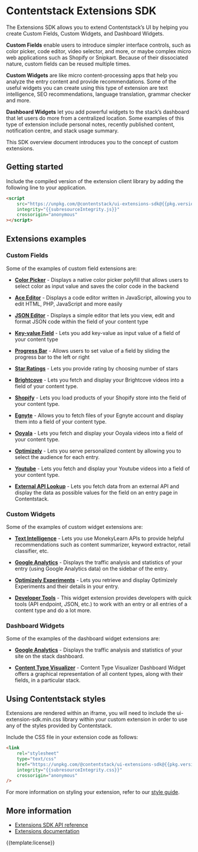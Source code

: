 # Contentstack Extensions SDK

The Extensions SDK allows you to extend Contentstack’s UI by helping you create Custom Fields, Custom Widgets, and Dashboard Widgets.

**Custom Fields** enable users to introduce simpler interface controls, such as color picker, code editor, video selector, and more, or maybe complex micro web applications such as Shopify or Snipkart. Because of their dissociated nature, custom fields can be reused multiple times.

**Custom Widgets** are like micro content-processing apps that help you analyze the entry content and provide recommendations. Some of the useful widgets you can create using this type of extension are text intelligence, SEO recommendations, language translation, grammar checker and more.

**Dashboard Widgets** let you add powerful widgets to the stack’s dashboard that let users do more from a centralized location. Some examples of this type of extension include personal notes, recently published content, notification centre, and stack usage summary.

This SDK overview document introduces you to the concept of custom extensions.

## Getting started

Include the compiled version of the extension client library by adding the following line to your application.

```html
<script
    src="https://unpkg.com/@contentstack/ui-extensions-sdk@{{pkg.version}}/dist/ui-extension-sdk.js"
    integrity="{{subresourceIntegrity.js}}"
    crossorigin="anonymous"
></script>
```

## Extensions examples

### Custom Fields

Some of the examples of custom field extensions are:

-   **[Color Picker](https://github.com/contentstack/extensions/tree/master/color-picker)** - Displays a native color picker polyfill that allows users to select color as input value and saves the color code in the backend

-   **[Ace Editor](https://github.com/contentstack/extensions/tree/master/ace-editor)** - Displays a code editor written in JavaScript, allowing you to edit HTML, PHP, JavaScript and more easily

-   **[JSON Editor](https://github.com/contentstack/extensions/tree/master/json-editor)** - Displays a simple editor that lets you view, edit and format JSON code within the field of your content type

-   **[Key-value Field](https://github.com/contentstack/extensions/tree/master/key-value-field)** - Lets you add key-value as input value of a field of your content type

-   **[Progress Bar](https://github.com/contentstack/extensions/tree/master/progress-bar)** - Allows users to set value of a field by sliding the progress bar to the left or right

-   **[Star Ratings](https://github.com/contentstack/extensions/tree/master/ratings)** - Lets you provide rating by choosing number of stars

-   **[Brightcove](https://github.com/contentstack/extensions/tree/master/brightcove)** - Lets you fetch and display your Brightcove videos into a field of your content type.

-   **[Shopify](https://github.com/contentstack/extensions/tree/master/shopify)** - Lets you load products of your Shopify store into the field of your content type.

-   **[Egnyte](https://github.com/contentstack/extensions/tree/master/egnyte)** - Allows you to fetch files of your Egnyte account and display them into a field of your content type.

-   **[Ooyala](https://github.com/contentstack/extensions/tree/master/ooyala)** - Lets you fetch and display your Ooyala videos into a field of your content type.

-   **[Optimizely](https://github.com/contentstack/extensions/tree/master/optimizely)** - Lets you serve personalized content by allowing you to select the audience for each entry.

-   **[Youtube](https://github.com/contentstack/extensions/tree/master/youtube)** - Lets you fetch and display your Youtube videos into a field of your content type.

-   **[External API Lookup](https://github.com/contentstack/extensions/tree/master/external-api-lookup-template)** - Lets you fetch data from an external API and display the data as possible values for the field on an entry page in Contentstack.

### Custom Widgets

Some of the examples of custom widget extensions are:

-   [**Text Intelligence**](https://github.com/contentstack/extensions/tree/master/text-intelligence) - Lets you use MonekyLearn APIs to provide helpful recommendations such as content summarizer, keyword extractor, retail classifier, etc.

-   [**Google Analytics**](https://github.com/contentstack/extensions/tree/master/google-analytics) - Displays the traffic analysis and statistics of your entry (using Google Analytics data) on the sidebar of the entry.

-   [**Optimizely Experiments**](https://github.com/contentstack/extensions/tree/master/optimizely-experiments) - Lets you retrieve and display Optimizely Experiments and their details in your entry.

-   [**Developer Tools**](https://github.com/contentstack/extensions/tree/master/developer-tools) - This widget extension provides developers with quick tools (API endpoint, JSON, etc.) to work with an entry or all entries of a content type and do a lot more.

### Dashboard Widgets

Some of the examples of the dashboard widget extensions are:

-   [**Google Analytics**](https://github.com/contentstack/extensions/tree/master/dashboard-widget-google-analytics) - Displays the traffic analysis and statistics of your site on the stack dashboard.

-   [**Content Type Visualizer**](https://github.com/contentstack/extensions/tree/master/content-type-visualizer) - Content Type Visualizer Dashboard Widget offers a graphical representation of all content types, along with their fields, in a particular stack.

## Using Contentstack styles

Extensions are rendered within an iframe, you will need to include the ui-extension-sdk.min.css library within your custom extension in order to use any of the styles provided by Contentstack.

Include the CSS file in your extension code as follows:

```html
<link
    rel="stylesheet"
    type="text/css"
    href="https://unpkg.com/@contentstack/ui-extensions-sdk@{{pkg.version}}/dist/ui-extension-sdk.css"
    integrity="{{subresourceIntegrity.css}}"
    crossorigin="anonymous"
/>
```

For more information on styling your extension, refer to our [style guide](https://www.contentstack.com/docs/extensions/style-guide/).

## More information

-   [Extensions SDK API reference](https://github.com/contentstack/ui-extensions-sdk/blob/2.2.0/docs/ui-extensions-api-reference.md)
-   [Extensions documentation ](https://www.contentstack.com/docs/guide/extensions)

{{template:license}}
